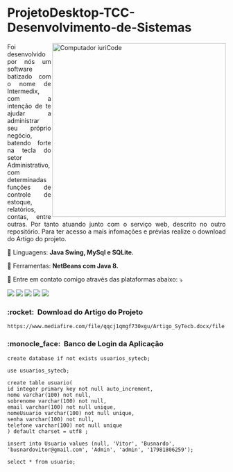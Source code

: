 # ProjetoDesktop-TCC-Desenvolvimento-de-Sistemas

<img src="https://raw.githubusercontent.com/MicaelliMedeiros/micaellimedeiros/master/image/computer-illustration.png" min-width="400px" max-width="400px" width="400px" align="right" alt="Computador iuriCode">

<p align="justify"> 
  Foi desenvolvido por nós um software batizado com o nome de Intermedix, com a intenção de te ajudar a administrar seu próprio negócio, batendo forte na tecla do setor Administrativo, com determinadas funções de controle de estoque, relatórios, contas, entre outras. Por tanto atuando junto com o serviço web, descrito no outro repositório. Para ter acesso a mais infomações e prévias realize o download do Artigo do projeto.

</p>

<p align="left">
  🦄 Linguagens: <strong>Java Swing, MySql e SQLite.</strong>
</p>

<p align="left">
  💼 Ferramentas: <strong>NetBeans com Java 8. </strong>
</p>

<p align="justify">
  💌 Entre em contato comigo através das plataformas abaixo: ⤵️
</p>

<p align="left">
  <a href="#" alt="Gmail">
  <img src="https://img.shields.io/badge/-Gmail-FF0000?style=flat-square&labelColor=FF0000&logo=gmail&logoColor=white&link=LINK-DO-SEU-EMAIL" /></a>

  <a href="#" alt="Linkedin">
  <img src="https://img.shields.io/badge/-Linkedin-0e76a8?style=flat-square&logo=Linkedin&logoColor=white&link=LINK-DO-SEU-LINKEDIN" /></a>

  <a href="#" alt="WhatsApp">
  <img src="https://img.shields.io/badge/-WhatsApp-25d366?style=flat-square&labelColor=25d366&logo=whatsapp&logoColor=white&link=API-DO-SEU-WHATSAPP"/></a>

  <a href="#" alt="Facebook">
  <img src="https://img.shields.io/badge/-Facebook-3b5998?style=flat-square&labelColor=3b5998&logo=facebook&logoColor=white&link=LINK-DO-SEU-FACEBOOK"/></a>

  <a href="#" alt="Instagram">
  <img src="https://img.shields.io/badge/-Instagram-DF0174?style=flat-square&labelColor=DF0174&logo=instagram&logoColor=white&link=LINK-DO-SEU-INSTAGRAM"/></a>
</p>  

<h3> :rocket: &nbsp;Download do Artigo do Projeto </h3>

```
https://www.mediafire.com/file/qqcj1qmgf730xgu/Artigo_SyTecb.docx/file
```

<h3> :monocle_face: &nbsp;Banco de Login da Aplicação</h3>

```
create database if not exists usuarios_sytecb;

use usuarios_sytecb;

create table usuario(
id integer primary key not null auto_increment,
nome varchar(100) not null,
sobrenome varchar(100) not null,
email varchar(100) not null unique,
nomeUsuario varchar(100) not null unique,
senha varchar(100) not null,
telefone varchar(100) not null unique
) default charset = utf8 ;

insert into Usuario values (null, 'Vitor', 'Busnardo', 'busnardovitor@gmail.com', 'Admin', 'admin', '17981806259');

select * from usuario;
```
